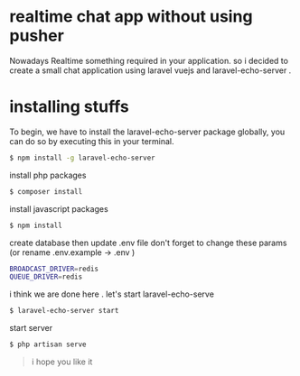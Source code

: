 # realtime chat app without using pusher
Nowadays Realtime something required in your application.
so i decided to create a small chat application using laravel vuejs and laravel-echo-server .

# installing stuffs 
To begin, we have to install the laravel-echo-server package globally, you can do so by executing this in your terminal.
```sh
$ npm install -g laravel-echo-server
```
install php packages 

```sh
$ composer install
```
install javascript packages

```sh
$ npm install
```
create database then update  .env file don't forget to change these params (or rename .env.example -> .env )

```sh
BROADCAST_DRIVER=redis
QUEUE_DRIVER=redis
```
i think we are done here .
   let's start laravel-echo-serve
```sh
$ laravel-echo-server start
```
start server
```sh
$ php artisan serve
```

> i hope you like it


